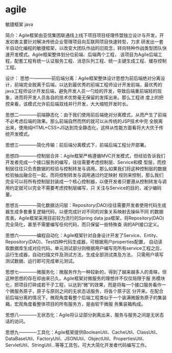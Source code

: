 # agile
敏捷框架 java

简介：Agile框架由亚信集团联通线上线下项目项目经理佟盟独立设计与开发，开发初衷主要针对解决传统企业管理项目向互联网项目快速转型，力求
研发出一套半自动化编程的敏捷框架，以改变大团队作战的旧观念，转向特种作战类型团队快速开发模式。Agile框架整体划分位前端、后端两个工程，
该项目为Agile后端工程，配套工程有统一认证服务工程、消息队列工程、统一主键生成工程、缓存控制工程。

设计：
思想一————前后端分离：Agile框架整体设计思想为前后端绝对分离设计，前端完全脱离于后端，以达到最优秀的前端工程师设计开发前端，最优秀的
java工程师设计开发后端，避免开发人员一勺烩的开发，导致后端重前端轻的现象，进而将开发人员各自的技术优势毫无保留的发挥出来。那么工程进
度上的把控来看，该模式允许前后端双线并行开发，大大缩短开发时长。

思想二————前端静态化：由于我们使用前后端绝对分离模式，从而产生了前端不必考虑后端的效果。那么前端自然而然的就可以从传统的JSP技术中完
全脱离出来，使用纯HTML+CSS+JS达到完全静态化，这样从性能方面看将大大优于传统开发模式。

思想三————简化传输：前后端分离模式下，前端后端工程分开部署。

思想四————控制层合并：Agile框架严格遵循MVC开发模式，但经验告诉我们开发者完成一个接口服务的编写，往往需要考虑控制层、Service和模
型层，而控制层往往只负责数据的校验与控制转发与调用。那么如果我们将这种控制层的数据检验抽出融合在一起，而将控制转发与调用通过约定映射
规则来控制，那么我们完全可以将所有控制层封装成一个核心控制器，以便开发者只要遵从控制转发与调用约定就可以完全不需要考虑控制层编写，只
关注与Service的目的，减少编码量。

思想五————简化数据访问层：Repository(DAO)往往需要开发者使用代码生成器生成多套重复逻辑代码，以便完成针对不同的对象关系映射去操纵不同
的数据库表。Agile框架采用目前较为流行的Spring data jpa框架，将Repository(DAO)完全简化，甚至不需要编写任何代码，而只保留一些特殊查
询的API接口定义。

思想六————编程自动化：Agile框架针对自身设计开发了Service、Entity、Repository(DAO)、Test四种代码生成器，可根据用户properties配置，
自动读取数据库生成对应代码。单元测试部分则根据用户编写完所有service工程之后，运行生成器，自动扫描文件及测试方法，生成全部测试类及方法，
只需用户填写测试数据、运行即可完成单元测试。

思想七————微服务化：微服务作为一种较新的，得到了越来越多人的青睐，但这种思想的存在却由来已久。Agile框架对微服务的理想并不仅仅局限于服
务模块化，把项目打碎成若干子工程，以达到“微”的效果，而是将每一个接口服务看作一个微服务原子，原子与原则之间的无状态话服务，将各个原子区
分开来。在配合前后端分离的情况下，微观角度看整个后端工程类似于一个装满微服务原子的集装箱，宏观角度看整体项目的所有服务方，是由软干微服
务集装箱构成。

思想八————无状态化：Agile将认证部分剥离出来，服务与服务之间是无状态话的访问。

思想九————工具化：Agile框架提供BooleanUtil、CacheUtil、ClassUtil、DataBaseUtil、FactoryUtil、JSONUtil、ObjectUtil、PropertiesUtil、
ServletUtil、StringUtil...等等工具包，可大大简化开发者代码编写工作。
